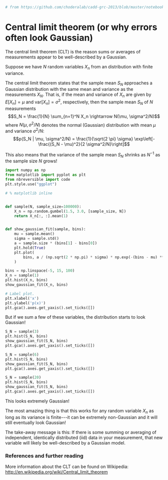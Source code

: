``` python
# from https://github.com/choderalab/cadd-grc-2013/blob/master/notebooks/Central%20limit%20theorem%20illustration.ipynb
```


# Central limit theorem (or why errors often look Gaussian)

The central limit theorem (CLT) is the reason sums or averages of measurements appear to be well-described by a Gaussian.

Suppose we have $N$ random variables $X_n$ from an distribution with finite variance.

The central limit theorem states that the sample mean $S_N$ approaches a Gaussian distribution with the same mean and variance as the measurements $X_N$.
That is, if the mean and variance of $X_n$ are given by $E[X_n] = \mu$ and $\mathrm{var}[X_n] = \sigma^2$, respectively, then the sample mean $S_N$ of $N$ measurements
$$S_N = \frac{1}{N} \sum_{n=1}^N X_n \rightarrow N(\mu, \sigma^2/N)$$
where $N(\mu, \sigma^2/N)$ denotes the normal (Gaussian) distribution with mean $\mu$ and variance $\sigma^2/N$:
$$p(S_N | \mu, \sigma^2/N) = \frac{1}{\sqrt{2 \pi} \sigma} \exp\left[-\frac{(S_N - \mu)^2}{2 \sigma^2/N}\right]$$

This also means that the variance of the sample mean $S_N$ shrinks as $N^{-1}$ as the sample size $N$ grows!


``` python
import numpy as np
from matplotlib import pyplot as plt
from nbreversible import code
plt.style.use("ggplot")

# % matplotlib inline


def sample(N, sample_size=100000):
    X_n = np.random.gumbel(1.5, 3.0, [sample_size, N])
    return X_n[:, :].mean(1)


def show_gaussian_fit(sample, bins):
    mu = sample.mean()
    sigma = sample.std()
    a = sample.size * (bins[1] - bins[0])
    plt.hold(True)
    plt.plot(
        bins, a / (np.sqrt(2 * np.pi) * sigma) * np.exp(-(bins - mu) ** 2 / (2 * sigma ** 2)), 'b-'
    )
```
``` python
bins = np.linspace(-5, 15, 100)
X_n = sample(1)
plt.hist(X_n, bins)
show_gaussian_fit(X_n, bins)

# Label plot.
plt.xlabel('x')
plt.ylabel('p(x)')
plt.gca().axes.get_yaxis().set_ticks([])
```


But if we sum a few of these variables, the distribution starts to look Gaussian!


``` python
S_N = sample(3)
plt.hist(S_N, bins)
show_gaussian_fit(S_N, bins)
plt.gca().axes.get_yaxis().set_ticks([])
```
``` python
S_N = sample(6)
plt.hist(S_N, bins)
show_gaussian_fit(S_N, bins)
plt.gca().axes.get_yaxis().set_ticks([])
```
``` python
S_N = sample(20)
plt.hist(S_N, bins)
show_gaussian_fit(S_N, bins)
plt.gca().axes.get_yaxis().set_ticks([])
```


This looks extremely Gaussian!

The most amazing thing is that this works for any random variable $X_n$ as long as its variance is finite---it can be extremely non-Gaussian and it will still eventually look Gaussian!

The take-away message is this: If there is some summing or averaging of independent, identically distributed (iid) data in your measurement, that new variable will likely be well-described by a Gaussian model.



### References and further reading

More information about the CLT can be found on Wikipedia: http://en.wikipedia.org/wiki/Central_limit_theorem


